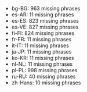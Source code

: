 - bg-BG: 963 missing phrases
- es-AR: 11 missing phrases
- es-ES: 823 missing phrases
- es-VE: 827 missing phrases
- fi-FI: 824 missing phrases
- fr-FR: 11 missing phrases
- it-IT: 11 missing phrases
- ja-JP: 11 missing phrases
- ko-KR: 11 missing phrases
- nl-NL: 11 missing phrases
- pl-PL: 998 missing phrases
- ru-RU: 40 missing phrases
- zh-Hans: 10 missing phrases
